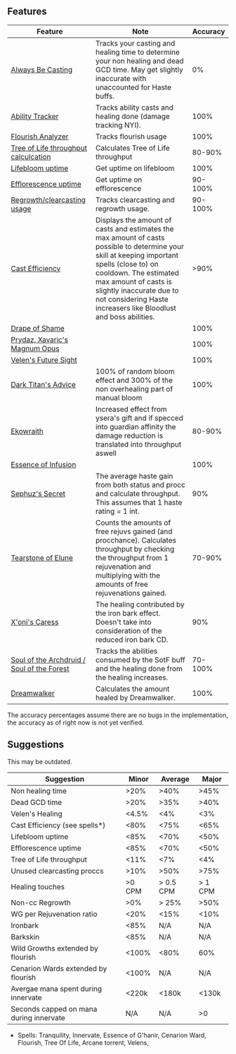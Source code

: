 ## Features
| Feature | Note | Accuracy |
| --- | --- | --- |
| [Always Be Casting](https://github.com/buimichael/RestoDruidAnalyzer/blob/master/src/Main/Parser/Modules/Features/AlwaysBeCasting.js) | Tracks your casting and healing time to determine your non healing and dead GCD time. May get slightly inaccurate with unaccounted for Haste buffs. | 0% |
| [Ability Tracker](https://github.com/buimichael/RestoDruidAnalyzer/blob/master/src/Main/Parser/Modules/Core/AbilityTracker.js) | Tracks ability casts and healing done (damage tracking NYI). | 100% |
| [Flourish Analyzer](https://github.com/buimichael/RestoDruidAnalyzer/blob/master/src/Main/Parser/Modules/Features/Flourish.js) | Tracks flourish usage | 100% |
| [Tree of Life throughput calculcation](https://github.com/buimichael/RestoDruidAnalyzer/blob/master/src/Main/Parser/Modules/Features/TreeOfLife.js) | Calculates Tree of Life throughput | 80-90% |
| [Lifebloom uptime](https://github.com/buimichael/RestoDruidAnalyzer/blob/master/src/Main/Parser/Modules/Features/Lifebloom.js) | Get uptime on lifebloom | 100% |
| [Efflorescence uptime](https://github.com/buimichael/RestoDruidAnalyzer/blob/master/src/Main/Parser/Modules/Features/Efflorescence.js) | Get uptime on efflorescence | 90-100% |
| [Regrowth/clearcasting usage](https://github.com/buimichael/RestoDruidAnalyzer/blob/master/src/Main/Parser/Modules/Features/Clearcasting.js) | Tracks clearcasting and regrowth usage. | 90-100% |
| [Cast Efficiency](https://github.com/buimichael/RestoDruidAnalyzer/blob/master/src/Main/CastEfficiency.js) | Displays the amount of casts and estimates the max amount of casts possible to determine your skill at keeping important spells (close to) on cooldown. The estimated max amount of casts is slightly inaccurate due to not considering Haste increasers like Bloodlust and boss abilities. | >90% |
| [Drape of Shame](https://github.com/buimichael/RestoDruidAnalyzer/blob/master/src/Main/Parser/Modules/Legendaries/DrapeOfShame.js) |  | 100%|
| [Prydaz, Xavaric's Magnum Opus](https://github.com/buimichael/RestoDruidAnalyzer/blob/master/src/Main/Parser/Modules/Legendaries/Prydaz.js) | | 100% |
| [Velen's Future Sight](https://github.com/buimichael/RestoDruidAnalyzer/blob/master/src/Main/Parser/Modules/Legendaries/Velens.js) | | 100% |
| [Dark Titan's Advice](https://github.com/buimichael/RestoDruidAnalyzer/blob/master/src/Main/Parser/Modules/Legendaries/Velens.js) | 100% of random bloom effect and 300% of the non overhealing part of manual bloom| 100% |
| [Ekowraith](https://github.com/buimichael/RestoDruidAnalyzer/blob/master/src/Main/Parser/Modules/Legendaries/Velens.js) | Increased effect from ysera's gift and if specced into guardian affinity the damage reduction is translated into throughput aswell | 80-90% |
| [Essence of Infusion](https://github.com/buimichael/RestoDruidAnalyzer/blob/master/src/Main/Parser/Modules/Legendaries/Velens.js) | | 100% |
| [Sephuz's Secret](https://github.com/buimichael/RestoDruidAnalyzer/blob/master/src/Main/Parser/Modules/Legendaries/Velens.js) | The average haste gain from both status and procc and calculate throughput. This assumes that 1 haste rating = 1 int.| 90% |
| [Tearstone of Elune](https://github.com/buimichael/RestoDruidAnalyzer/blob/master/src/Main/Parser/Modules/Legendaries/Velens.js) | Counts the amounts of free rejuvs gained (and procchance). Calculates throughput by checking the throughput from 1 rejuvenation and multiplying with the amounts of free rejuvenations gained. | 70-90% |
| [X'oni's Caress](https://github.com/buimichael/RestoDruidAnalyzer/blob/master/src/Main/Parser/Modules/Legendaries/Velens.js) | The healing contributed by the iron bark effect. Doesn't take into consideration of the reduced iron bark CD. | 90% |
| [Soul of the Archdruid / Soul of the Forest](https://github.com/buimichael/RestoDruidAnalyzer/blob/master/src/Main/Parser/Modules/Legendaries/Velens.js) | Tracks the abilities consumed by the SotF buff and the healing done from the healing increases. | 70-100% |
| [Dreamwalker](https://github.com/MartijnHols/WoWAnalyzer/tree/master/src/Parser/RestoDruid/Modules/Features/Dreamwalker.js) | Calculates the amount healed by Dreamwalker. | 100% |
The accuracy percentages assume there are no bugs in the implementation, the accuracy as of right now is not yet verified.
## Suggestions

This may be outdated.

| Suggestion | Minor | Average | Major |
| --- | --- | --- | --- |
| Non healing time | >20% | >40% | >45% |
| Dead GCD time | >20% | >35% | >40% |
| Velen's Healing | <4.5% | <4% | <3% |
| Cast Efficiency (see spells*) | <80% | <75% | <65% |
| Lifebloom uptime | <85% | <70% | <50% |
| Efflorescence uptime | <85% | <70% | <50% |
| Tree of Life throughput | <11% | <7% | <4% |
| Unused clearcasting proccs | >10% | >50% | >75% |
| Healing touches | >0 CPM | > 0.5 CPM | > 1 CPM |
| Non-cc Regrowth | >0% | > 25% | >50% |
| WG per Rejuvenation ratio | <20% | <15% | <10% |
| Ironbark | <85% | N/A | N/A |
| Barkskin | <85% | N/A | N/A |
| Wild Growths extended by flourish | <100% | <80% | 60% |
| Cenarion Wards extended by flourish | <100% | N/A | N/A |
| Avergae mana spent during innervate | <220k | <180k | <130k |
| Seconds capped on mana during innervate | N/A | N/A | >0 |

* Spells: Tranquility, Innervate, Essence of G'hanir, Cenarion Ward, Flourish, Tree Of Life, Arcane torrent, Velens, 
